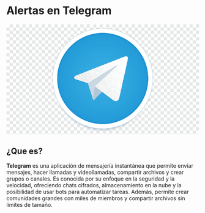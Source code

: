 
# Alertas en Telegram 

![img](img/img10.png)

## ¿Que es?
**Telegram** es una aplicación de mensajería instantánea que permite enviar mensajes, hacer llamadas y videollamadas, compartir archivos y crear grupos o canales. Es conocida por su enfoque en la seguridad y la velocidad, ofreciendo chats cifrados, almacenamiento en la nube y la posibilidad de usar bots para automatizar tareas. Además, permite crear comunidades grandes con miles de miembros y compartir archivos sin límites de tamaño.
